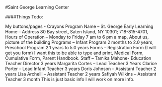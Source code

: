#Saint George Learning Center

####Things Todo:


My buttons/pages - Crayons
Program Name – St. George Early Learning
Home – Address 80 Bay street, Saten Island, NY 10301; 718-815-4701, Hours of Operation – Monday to Friday 7 am to 6 pm a map, About us, picture of the building
Programs – Infant Program 2 months to 2.0 years, Preschool Program 2.1 years to 5.0 years
Forms – Registration Form (I will get you form) I want this to be able to type and print, Medical Form, Cumulative Form, Parent Handbook.
Staff – Tamika Mahone- Education Teacher Director 3 years
	Margarita Cortes – Lead Teacher 3 Years
	Clarice Porter – Lead Infant Teacher 3 years
	Doris Johnson – Assistant Teacher 2 years
	Lisa Archelli – Assistant Teacher 2 years
	Safiyah Wilkins – Assistant Teacher 3 month
This is just basic info I will work on more info.

